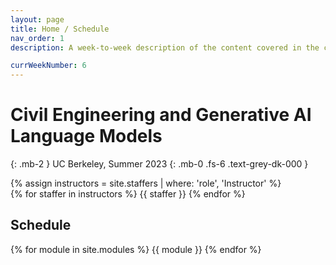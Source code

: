 ```yaml
---
layout: page
title: Home / Schedule
nav_order: 1
description: A week-to-week description of the content covered in the course.

currWeekNumber: 6
---
```


# Civil Engineering and Generative AI Language Models

{: .mb-2 }
UC Berkeley, Summer 2023
{: .mb-0 .fs-6 .text-grey-dk-000 }



<div>
{% assign instructors = site.staffers | where: 'role', 'Instructor' %}
  <div class="role">
    {% for staffer in instructors %}
    {{ staffer }}
    {% endfor %}
  </div>
</div>





<a name="schedule"></a>
## Schedule

{% for module in site.modules %}
{{ module }}
{% endfor %}